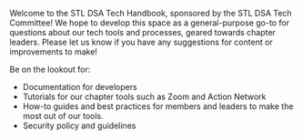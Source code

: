 Welcome to the STL DSA Tech Handbook, sponsored by the STL DSA Tech Committee! We hope to develop this space as a general-purpose go-to for questions about our tech tools and processes, geared towards chapter leaders. Please let us know if you have any suggestions for content or improvements to make!

Be on the lookout for:

- Documentation for developers
- Tutorials for our chapter tools such as Zoom and Action Network
- How-to guides and best practices for members and leaders to make the most out of our tools.
- Security policy and guidelines
